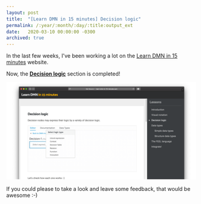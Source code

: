 ```yaml
---
layout: post
title:  "[Learn DMN in 15 minutes] Decision logic"
permalink: /:year/:month/:day/:title:output_ext
date:   2020-03-10 00:00:00 -0300
archived: true
---
```


In the last few weeks, I've been working a lot on the [Learn DMN in 15 minutes](http://learn-dmn-in-15-minutes.com) website.

Now, the **[Decision logic](http://learn-dmn-in-15-minutes.com/learn/decision-logic)** section is completed!

[![Decision logic page](/assets/learn-dmn-in-15-minutes-decision-logic.png "The FEEL language page")](/assets/learn-dmn-in-15-minutes-decision-logic.png)

If you could please to take a look and leave some feedback, that would be awesome :-)

